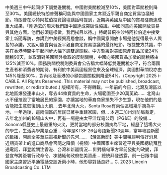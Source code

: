 中美週三中午起同步下調雙邊關稅。中國對美關稅減至10%，美國對華關稅則降至30%。美國總統特朗普聲稱可能與中國國家主席習近平親自商定貿易協議細節。特朗普在沙特阿拉伯投資論壇講話時提到，近期與英國及中國的貿易磋商達成重大成果，「剛過去的周末我們跟中國達成突破性協議。中國同意向美國開放貿易與其他方面。他們必須這樣做，我們拭目以待。」特朗普飛往沙特阿拉伯途中接受霍士新聞專訪，亦講到中美經貿高層會談，稱中國同意開放市場是他覺得最令人興奮的承諾，又說可能會與習近平親自商定貿易協議的最終細節。根據雙方共識，中美在香港時間中午起同步大幅下調雙邊關稅。中方暫緩對美國原產貨品加徵24%關稅90天，並取消對美國額外收取的反制關稅，中國向美國貨品加徵的關稅將由125%減至10%。國務院關稅稅則委員會公告稱大幅降低雙邊關稅水平，符合兩國生產者和消費者的期待，有利於中美兩國經貿往來及全球經濟。美國對華關稅亦由145%降至30%，對內地及香港的小額包裹關稅則降至54%。(Copyright 2025 i-CABLE. All Rights Reserved. This material may not be published, broadcast, rewritten, or redistributed.)
版權所有，不得轉載。一年前的今日，北灣及灣區以北地區爆發連串山火，奪去44條寶貴的生命，火場範圍至少20萬英畝…… 北灣山火不僅摧毀了當地居民的家園，亦讓當地的華裔商家損失不少生意，現在他們的是否能把生意恢復到山火前… 去年北灣大火，Santa Rosa有兩個區域幾乎夷為平地，一年過後，這兩個區的居民已著手重建家園，但… 本週二加州消防局裁定，去年北加州的18場山火中，再有一場是由太平洋煤電公司（PG&E）的設備… Sonoma縣歷史上最嚴重的火災，更將當地的部分校園夷為平地，經歷了這場大火的學生，生活與學業是否重… 今年是KTSF 26台粵語新聞30週年，當年粵語新聞的啟播，開創全美華語電視新聞的先河…… 【灣區新聞】美中關稅談判傳好消息 近期貨架上的進口商品會否隨之降價（視頻）中國國家主席習近平與美國總統拜登通電話，拜登說關注香港、台灣和新疆情況… 針對緬甸軍方早前發動的政變，拜登宣布將簽署行政命令，凍結緬甸政府在美資產… 總統拜登透露，前一日跟中國國家主席習近平通電話交談近兩小時，他形容對話良好… 
			C. 2023 Lincoln Broadcasting Co. LTM		